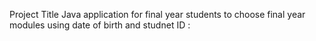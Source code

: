 Project Title
Java application for final year students to choose final year modules using date of birth and studnet ID :
